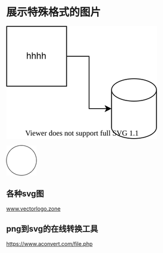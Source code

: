 # 展示特殊格式的图片

![svg](./test.drawio.svg)

![png](./test1.drawio.png)

## 各种svg图

www.vectorlogo.zone

## png到svg的在线转换工具

https://www.aconvert.com/file.php